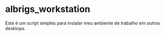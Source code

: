 # albrigs_workstation
Este é um script simples para instalar meu ambiente de trabalho em outros desktops.
